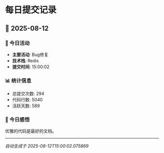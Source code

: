 # 每日提交记录

## 📅 2025-08-12

### 🎯 今日活动
- **主要活动**: Bug修复
- **技术栈**: Redis
- **提交时间**: 15:00:02

### 📊 统计信息
- 总提交次数: 294
- 代码行数: 5040
- 活跃天数: 589

### 💭 今日感悟
优雅的代码是最好的文档。

---
*自动生成于 2025-08-12T15:00:02.075869*
